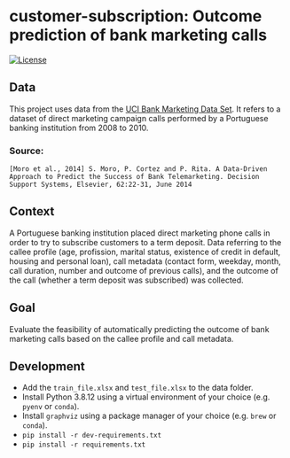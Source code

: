 # customer-subscription: Outcome prediction of bank marketing calls

[![License](https://img.shields.io/badge/License-Apache%202.0-blue.svg)](https://opensource.org/licenses/Apache-2.0)

## Data

This project uses data from the [UCI Bank Marketing Data Set](https://archive.ics.uci.edu/ml/datasets/bank+marketing).
It refers to a dataset of direct marketing campaign calls performed by a Portuguese banking institution from 2008 to 2010.

### Source:
```
[Moro et al., 2014] S. Moro, P. Cortez and P. Rita. A Data-Driven Approach to Predict the Success of Bank Telemarketing. Decision Support Systems, Elsevier, 62:22-31, June 2014
```

## Context

A Portuguese banking institution placed direct marketing phone calls in order to try to subscribe customers to a term deposit.
Data referring to the callee profile (age, profission, marital status, existence of credit in default, housing and personal loan), call metadata (contact form, weekday, month, call duration, number and outcome of previous calls), and the outcome of the call (whether a term deposit was subscribed) was collected.

## Goal

Evaluate the feasibility of automatically predicting the outcome of bank marketing calls based on the callee profile and call metadata.

## Development

- Add the `train_file.xlsx` and `test_file.xlsx` to the data folder.
- Install Python 3.8.12 using a virtual environment of your choice (e.g. `pyenv` or `conda`).
- Install `graphviz` using a package manager of your choice (e.g. `brew` or `conda`).
- `pip install -r dev-requirements.txt`
- `pip install -r requirements.txt`